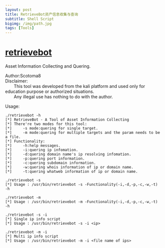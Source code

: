 ```yaml
---
layout: post
title: RetrieveBot资产信息收集与查询
subtitle: Shell Script
bigimg: /img/path.jpg
tags: [Tools]
---
```


# [retrievebot](https://github.com/Scotoma8/retrievebot)
Asset Information Collecting and Quering.

Author:Scotoma8   
Disclaimer:   
&emsp;&emsp;This tool was developed from the kali platform and used only for education purpose or authorized situations.   
&emsp;&emsp;Any illegal use has nothing to do with the author.

Usage:

	./retrievebot -h
	[*] RetrieveBot - A Tool of Asset Information Collecting
	[*] There're two modes for this tool:
	[*]     -s mode:quering for single target.
	[*]     -m mode:quering for multiple targets and the param needs to be a file.
	[*] Functionality:
	[*]     -h:help messages.
	[*]     -i:quering ip infomation.
	[*]     -d:quering domain name's ip resolving infomation.
	[*]     -p:quering port information.
	[*]     -c:quering subdomain information.
	[*]     -w:quering whois information of ip or domain name.
	[*]     -t:quering whatweb information of ip or domain name.
	
	./retrievebot -s
	[*] Usage : /usr/bin/retrievebot -s -Functionality(-i,-d,-p,-c,-w,-t) -h
	
	./retrievebot -m
	[*] Usage : /usr/bin/retrievebot -m -Functionality(-i,-d,-p,-c,-w,-t) -h
	
	./retrievebot -s -i
	[*] Single ip info script
	[*] Usage : /usr/bin/retrievebot -s -i <ip>
	
	./retrievebot -m -i
	[*] Multi ip info script
	[*] Usage : /usr/bin/retrievebot -m -i <file name of ips>